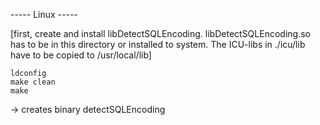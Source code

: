 ----- Linux  -----

[first, create and install libDetectSQLEncoding. libDetectSQLEncoding.so has to be in this directory or installed to system. The ICU-libs in ./icu/lib have to be copied to /usr/local/lib]

    ldconfig
    make clean
    make 

-> creates binary detectSQLEncoding

